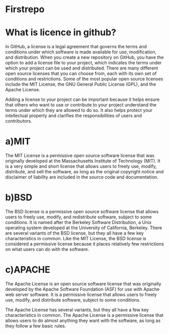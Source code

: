 # Firstrepo

# What is licence in github?
In GitHub, a license is a legal agreement that governs the terms and conditions under which software is made available for use, modification, and distribution. When you create a new repository on GitHub, you have the option to add a license file to your project, which indicates the terms under which your project can be used and distributed.
There are many different open source licenses that you can choose from, each with its own set of conditions and restrictions. Some of the most popular open source licenses include the MIT License, the GNU General Public License (GPL), and the Apache License.

Adding a license to your project can be important because it helps ensure that others who want to use or contribute to your project understand the terms under which they are allowed to do so. It also helps protect your intellectual property and clarifies the responsibilities of users and contributors.
# a)MIT
The MIT License is a permissive open source software license that was originally developed at the Massachusetts Institute of Technology (MIT). It is a very simple and short license that allows users to freely use, modify, distribute, and sell the software, as long as the original copyright notice and disclaimer of liability are included in the source code and documentation.
# b)BSD
The BSD license is a permissive open source software license that allows users to freely use, modify, and redistribute software, subject to some conditions. It is named after the Berkeley Software Distribution, a Unix operating system developed at the University of California, Berkeley.
There are several variants of the BSD license, but they all have a few key characteristics in common. Like the MIT License, the BSD license is considered a permissive license because it places relatively few restrictions on what users can do with the software.
# c)APACHE
The Apache License is an open source software license that was originally developed by the Apache Software Foundation (ASF) for use with Apache web server software. It is a permissive license that allows users to freely use, modify, and distribute software, subject to some conditions.

The Apache License has several variants, but they all have a few key characteristics in common. The Apache License is a permissive license that allows users to do almost anything they want with the software, as long as they follow a few basic rules.

